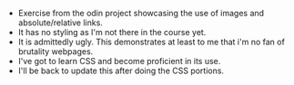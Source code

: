 - Exercise from the odin project showcasing the use of images and absolute/relative links.
- It has no styling as I'm not there in the course yet.
- It is admittedly ugly. This demonstrates at least to me that i'm no fan of brutality webpages.
- I've got to learn CSS and become proficient in its use. 
- I'll be back to update this after doing the CSS portions.